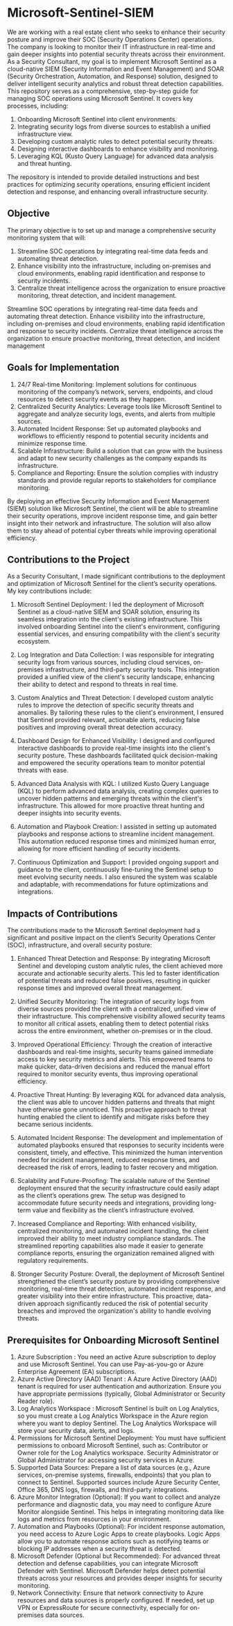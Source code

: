 # Microsoft-Sentinel-SIEM
We are working with a real estate client who seeks to enhance their security posture and improve their SOC (Security Operations Center) operations. The company is looking to monitor their IT infrastructure in real-time and gain deeper insights into potential security threats across their environment. 
As a Security Consultant, my goal is to implement Microsoft Sentinel as a cloud-native SIEM (Security Information and Event Management) and SOAR (Security Orchestration, Automation, and Response) solution, designed to deliver intelligent security analytics and robust threat detection capabilities. This repository serves as a comprehensive, step-by-step guide for managing SOC operations using Microsoft Sentinel. It covers key processes, including:

1) Onboarding Microsoft Sentinel into client environments.
2) Integrating security logs from diverse sources to establish a unified infrastructure view.
3) Developing custom analytic rules to detect potential security threats.
4) Designing interactive dashboards to enhance visibility and monitoring.
5) Leveraging KQL (Kusto Query Language) for advanced data analysis and threat hunting.

The repository is intended to provide detailed instructions and best practices for optimizing security operations, ensuring efficient incident detection and response, and enhancing overall infrastructure security.

## Objective

The primary objective is to set up and manage a comprehensive security monitoring system that will:
1) Streamline SOC operations by integrating real-time data feeds and automating threat detection.
2) Enhance visibility into the infrastructure, including on-premises and cloud environments, enabling rapid identification and response to security incidents.
3) Centralize threat intelligence across the organization to ensure proactive monitoring, threat detection, and incident management.

Streamline SOC operations by integrating real-time data feeds and automating threat detection. Enhance visibility into the infrastructure, including on-premises and cloud environments, enabling rapid identification and response to security incidents. Centralize threat intelligence across the organization to ensure proactive monitoring, threat detection, and incident management

## Goals for Implementation

1) 24/7 Real-time Monitoring: Implement solutions for continuous monitoring of the company’s network, servers, endpoints, and cloud resources to detect security events as they happen.
2) Centralized Security Analytics: Leverage tools like Microsoft Sentinel to aggregate and analyze security logs, events, and alerts from multiple sources.
3) Automated Incident Response: Set up automated playbooks and workflows to efficiently respond to potential security incidents and minimize response time.
4) Scalable Infrastructure: Build a solution that can grow with the business and adapt to new security challenges as the company expands its infrastructure.
5) Compliance and Reporting: Ensure the solution complies with industry standards and provide regular reports to stakeholders for compliance monitoring.

By deploying an effective Security Information and Event Management (SIEM) solution like Microsoft Sentinel, the client will be able to streamline their security operations, improve incident response time, and gain better insight into their network and infrastructure. The solution will also allow them to stay ahead of potential cyber threats while improving operational efficiency.

## Contributions to the Project
As a Security Consultant, I made significant contributions to the deployment and optimization of Microsoft Sentinel for the client’s security operations. My key contributions include:

1) Microsoft Sentinel Deployment: I led the deployment of Microsoft Sentinel as a cloud-native SIEM and SOAR solution, ensuring its seamless integration into the client's existing infrastructure. This involved onboarding Sentinel into the client's environment, configuring essential services, and ensuring compatibility with the client's security ecosystem.

2) Log Integration and Data Collection: I was responsible for integrating security logs from various sources, including cloud services, on-premises infrastructure, and third-party security tools. This integration provided a unified view of the client's security landscape, enhancing their ability to detect and respond to threats in real time.

3) Custom Analytics and Threat Detection: I developed custom analytic rules to improve the detection of specific security threats and anomalies. By tailoring these rules to the client's environment, I ensured that Sentinel provided relevant, actionable alerts, reducing false positives and improving overall threat detection accuracy.

4) Dashboard Design for Enhanced Visibility: I designed and configured interactive dashboards to provide real-time insights into the client's security posture. These dashboards facilitated quick decision-making and empowered the security operations team to monitor potential threats with ease.

5) Advanced Data Analysis with KQL: I utilized Kusto Query Language (KQL) to perform advanced data analysis, creating complex queries to uncover hidden patterns and emerging threats within the client's infrastructure. This allowed for more proactive threat hunting and deeper insights into security events.

6) Automation and Playbook Creation: I assisted in setting up automated playbooks and response actions to streamline incident management. This automation reduced response times and minimized human error, allowing for more efficient handling of security incidents.

7) Continuous Optimization and Support: I provided ongoing support and guidance to the client, continuously fine-tuning the Sentinel setup to meet evolving security needs. I also ensured the system was scalable and adaptable, with recommendations for future optimizations and integrations.

## Impacts of Contributions
The contributions made to the Microsoft Sentinel deployment had a significant and positive impact on the client’s Security Operations Center (SOC), infrastructure, and overall security posture:

1) Enhanced Threat Detection and Response: By integrating Microsoft Sentinel and developing custom analytic rules, the client achieved more accurate and actionable security alerts. This led to faster identification of potential threats and reduced false positives, resulting in quicker response times and improved overall threat management.

2) Unified Security Monitoring: The integration of security logs from diverse sources provided the client with a centralized, unified view of their infrastructure. This comprehensive visibility allowed security teams to monitor all critical assets, enabling them to detect potential risks across the entire environment, whether on-premises or in the cloud.

3) Improved Operational Efficiency: Through the creation of interactive dashboards and real-time insights, security teams gained immediate access to key security metrics and alerts. This empowered teams to make quicker, data-driven decisions and reduced the manual effort required to monitor security events, thus improving operational efficiency.

4) Proactive Threat Hunting: By leveraging KQL for advanced data analysis, the client was able to uncover hidden patterns and threats that might have otherwise gone unnoticed. This proactive approach to threat hunting enabled the client to identify and mitigate risks before they became serious incidents.

5) Automated Incident Response: The development and implementation of automated playbooks ensured that responses to security incidents were consistent, timely, and effective. This minimized the human intervention needed for incident management, reduced response times, and decreased the risk of errors, leading to faster recovery and mitigation.

6) Scalability and Future-Proofing: The scalable nature of the Sentinel deployment ensured that the security infrastructure could easily adapt as the client’s operations grew. The setup was designed to accommodate future security needs and integrations, providing long-term value and flexibility as the client’s infrastructure evolved.

7) Increased Compliance and Reporting: With enhanced visibility, centralized monitoring, and automated incident handling, the client improved their ability to meet industry compliance standards. The streamlined reporting capabilities also made it easier to generate compliance reports, ensuring the organization remained aligned with regulatory requirements.

8) Stronger Security Posture: Overall, the deployment of Microsoft Sentinel strengthened the client’s security posture by providing comprehensive monitoring, real-time threat detection, automated incident response, and greater visibility into their entire infrastructure. This proactive, data-driven approach significantly reduced the risk of potential security breaches and improved the organization's ability to handle evolving threats.

## Prerequisites for Onboarding Microsoft Sentinel
1)  Azure Subscription : You need an active Azure subscription to deploy and use Microsoft Sentinel. You can use Pay-as-you-go or Azure Enterprise Agreement (EA) subscriptions.
2) Azure Active Directory (AAD) Tenant : A Azure Active Directory (AAD) tenant is required for user authentication and authorization. Ensure you have appropriate permissions (typically, Global Administrator or Security Reader role).
3) Log Analytics Workspace : Microsoft Sentinel is built on Log Analytics, so you must create a Log Analytics Workspace in the Azure region where you want to deploy Sentinel. The Log Analytics Workspace will store your security data, alerts, and logs.
4) Permissions for Microsoft Sentinel Deployment: You must have sufficient permissions to onboard Microsoft Sentinel, such as: Contributor or Owner role for the Log Analytics workspace. Security Administrator or Global Administrator for accessing security services in Azure.
5) Supported Data Sources: Prepare a list of data sources (e.g., Azure services, on-premise systems, firewalls, endpoints) that you plan to connect to Sentinel. Supported sources include Azure Security Center, Office 365, DNS logs, firewalls, and third-party integrations.
6) Azure Monitor Integration (Optional): If you want to collect and analyze performance and diagnostic data, you may need to configure Azure Monitor alongside Sentinel.
This helps in integrating monitoring data like logs and metrics from resources in your environment.
7) Automation and Playbooks (Optional): For incident response automation, you need access to Azure Logic Apps to create playbooks. Logic Apps allow you to automate response actions such as notifying teams or blocking IP addresses when a security threat is detected.
8) Microsoft Defender (Optional but Recommended): For advanced threat detection and defense capabilities, you can integrate Microsoft Defender with Sentinel. Microsoft Defender helps detect potential threats across your resources and provides deeper insights for security monitoring.
9) Network Connectivity: Ensure that network connectivity to Azure resources and data sources is properly configured. If needed, set up VPN or ExpressRoute for secure connectivity, especially for on-premises data sources.
